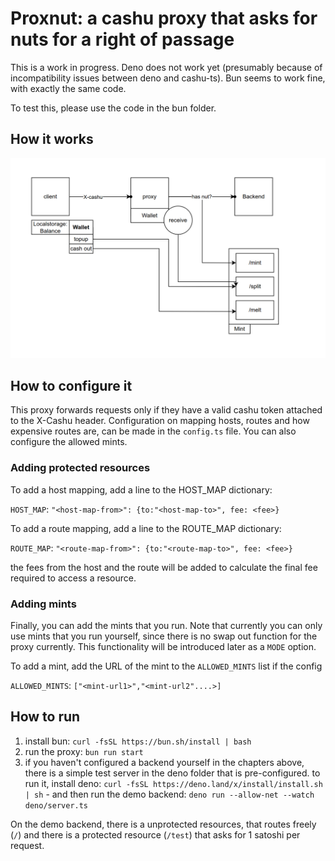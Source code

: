 # Proxnut: a cashu proxy that asks for nuts for a right of passage

This is a work in progress. Deno does not work yet (presumably because of incompatibility issues between deno and cashu-ts). Bun seems to work fine, with exactly the same code. 

To test this, please use the code in the bun folder.

## How it works

![setup](./docs/setup.png)

## How to configure it

This proxy forwards requests only if they have a valid cashu token attached to the X-Cashu header. Configuration on mapping hosts, routes and how expensive routes are, can be made in the `config.ts` file. You can also configure the allowed mints.

### Adding protected resources
To add a host mapping, add a line to the HOST_MAP dictionary:

`HOST_MAP`: ```"<host-map-from>": {to:"<host-map-to>", fee: <fee>}```

To add a route mapping, add a line to the ROUTE_MAP dictionary:

`ROUTE_MAP`: ```"<route-map-from>": {to:"<route-map-to>", fee: <fee>}```

the fees from the host and the route will be added to calculate the final fee required to access a resource.


### Adding mints
Finally, you can add the mints that you run. Note that currently you can only use mints that you run yourself, since there is no swap out function for the proxy currently. This functionality will be introduced later as a `MODE` option.

To add a mint, add the URL of the mint to the `ALLOWED_MINTS` list if the config

`ALLOWED_MINTS`: ```["<mint-url1>","<mint-url2"....>]```

## How to run

1. install bun: 
```curl -fsSL https://bun.sh/install | bash```
1. run the proxy: ```bun run start```
1. if you haven't configured a backend yourself in the chapters above, there is a simple test server in the deno folder that is pre-configured. to run it, install deno: `curl -fsSL https://deno.land/x/install/install.sh | sh` - and then run the demo backend:  `deno run --allow-net --watch deno/server.ts`


On the demo backend, there is a unprotected resources, that routes freely (`/`) and there is a protected resource (`/test`) that asks for 1 satoshi per request.